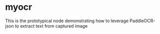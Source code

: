 # myocr
This is the prototypical node demonstrating how to leverage PaddleOCR-json to extract text from captured image
